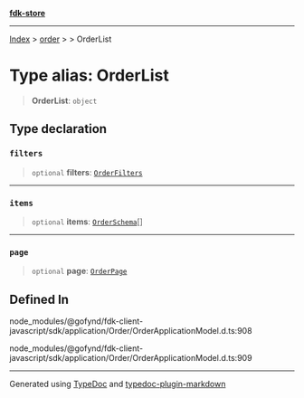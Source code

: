 [**fdk-store**](../../../README.md)
***

[Index](../../../API.md) > [order](../../README.md) > [<internal>](../README.md) > OrderList

# Type alias: OrderList

> **OrderList**: `object`

## Type declaration

### `filters`

> `optional` **filters**: [`OrderFilters`](type-alias.OrderFilters.md)

***

### `items`

> `optional` **items**: [`OrderSchema`](type-alias.OrderSchema.md)[]

***

### `page`

> `optional` **page**: [`OrderPage`](type-alias.OrderPage.md)

## Defined In

node\_modules/@gofynd/fdk-client-javascript/sdk/application/Order/OrderApplicationModel.d.ts:908

node\_modules/@gofynd/fdk-client-javascript/sdk/application/Order/OrderApplicationModel.d.ts:909

***
Generated using [TypeDoc](https://typedoc.org/) and [typedoc-plugin-markdown](https://www.npmjs.com/package/typedoc-plugin-markdown)
